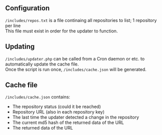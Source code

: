 ## Configuration
`/includes/repos.txt` is a file continaing all repositories to list; 1 repository per line  
This file must exist in order for the updater to function.

## Updating
`/includes/updater.php` can be called from a Cron daemon or etc. to automatically update the cache file.  
Once the script is run once, `/includes/cache.json` will be generated.

## Cache file
`/includes/cache.json` contains:

- The repository status (could it be reached)
- Repository URL (also in each repository key)
- The last time the updater detected a change in the repository
- The current md5 hash of the returned data of the URL
- The returned data of the URL
